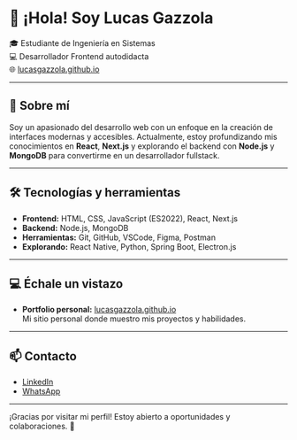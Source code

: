 # 👋 ¡Hola! Soy Lucas Gazzola

🎓 Estudiante de Ingeniería en Sistemas  
💻 Desarrollador Frontend autodidacta  
🌐 [lucasgazzola.github.io](https://lucasgazzola.github.io)

---

## 🚀 Sobre mí

Soy un apasionado del desarrollo web con un enfoque en la creación de interfaces modernas y accesibles. Actualmente, estoy profundizando mis conocimientos en **React**, **Next.js** y explorando el backend con **Node.js** y **MongoDB** para convertirme en un desarrollador fullstack.

---

## 🛠️ Tecnologías y herramientas

- **Frontend:** HTML, CSS, JavaScript (ES2022), React, Next.js
- **Backend:** Node.js, MongoDB
- **Herramientas:** Git, GitHub, VSCode, Figma, Postman
- **Explorando:** React Native, Python, Spring Boot, Electron.js

---

## 💻 Échale un vistazo

- **Portfolio personal:** [lucasgazzola.github.io](https://lucasgazzola.github.io)  
  Mi sitio personal donde muestro mis proyectos y habilidades.
---

## 📫 Contacto

- [LinkedIn](https://www.linkedin.com/in/lucasgazzola/)
- [WhatsApp](https://api.whatsapp.com/send/?phone=5493467446259&text=¡Hola,%20Lucas!&type=phone_number&app_absent=0)

---

¡Gracias por visitar mi perfil! Estoy abierto a oportunidades y colaboraciones. 🚀
